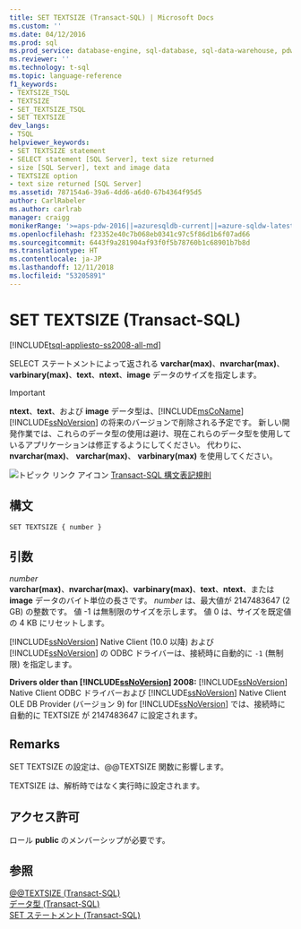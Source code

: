 ```yaml
---
title: SET TEXTSIZE (Transact-SQL) | Microsoft Docs
ms.custom: ''
ms.date: 04/12/2016
ms.prod: sql
ms.prod_service: database-engine, sql-database, sql-data-warehouse, pdw
ms.reviewer: ''
ms.technology: t-sql
ms.topic: language-reference
f1_keywords:
- TEXTSIZE_TSQL
- TEXTSIZE
- SET_TEXTSIZE_TSQL
- SET TEXTSIZE
dev_langs:
- TSQL
helpviewer_keywords:
- SET TEXTSIZE statement
- SELECT statement [SQL Server], text size returned
- size [SQL Server], text and image data
- TEXTSIZE option
- text size returned [SQL Server]
ms.assetid: 787154a6-39a6-4dd6-a6d0-67b4364f95d5
author: CarlRabeler
ms.author: carlrab
manager: craigg
monikerRange: '>=aps-pdw-2016||=azuresqldb-current||=azure-sqldw-latest||>=sql-server-2016||=sqlallproducts-allversions||>=sql-server-linux-2017||=azuresqldb-mi-current'
ms.openlocfilehash: f23352e40c7b068eb0341c97c5f86d1b6f07ad66
ms.sourcegitcommit: 6443f9a281904af93f0f5b78760b1c68901b7b8d
ms.translationtype: HT
ms.contentlocale: ja-JP
ms.lasthandoff: 12/11/2018
ms.locfileid: "53205891"
---
```

# <a name="set-textsize-transact-sql"></a>SET TEXTSIZE (Transact-SQL)
[!INCLUDE[tsql-appliesto-ss2008-all-md](../../includes/tsql-appliesto-ss2008-all-md.md)]

  SELECT ステートメントによって返される **varchar(max)**、**nvarchar(max)**、**varbinary(max)**、**text**、**ntext**、**image** データのサイズを指定します。  
  
> [!IMPORTANT]
>  **ntext**、**text**、および **image** データ型は、[!INCLUDE[msCoName](../../includes/msconame-md.md)] [!INCLUDE[ssNoVersion](../../includes/ssnoversion-md.md)] の将来のバージョンで削除される予定です。 新しい開発作業では、これらのデータ型の使用は避け、現在これらのデータ型を使用しているアプリケーションは修正するようにしてください。 代わりに、 **nvarchar(max)**、 **varchar(max)**、 **varbinary(max)** を使用してください。  
  
 ![トピック リンク アイコン](../../database-engine/configure-windows/media/topic-link.gif "トピック リンク アイコン") [Transact-SQL 構文表記規則](../../t-sql/language-elements/transact-sql-syntax-conventions-transact-sql.md)  
  
## <a name="syntax"></a>構文  
  
```  
SET TEXTSIZE { number }   
```  
  
## <a name="arguments"></a>引数  
 *number*  
 **varchar(max)**、**nvarchar(max)**、**varbinary(max)**、**text**、**ntext**、または **image** データのバイト単位の長さです。 *number* は、最大値が 2147483647 (2 GB) の整数です。  値 -1 は無制限のサイズを示します。 値 0 は、サイズを既定値の 4 KB にリセットします。  
  
 [!INCLUDE[ssNoVersion](../../includes/ssnoversion-md.md)] Native Client (10.0 以降) および [!INCLUDE[ssNoVersion](../../includes/ssnoversion-md.md)] の ODBC ドライバーは、接続時に自動的に `-1` (無制限) を指定します。  
  
 **Drivers older than [!INCLUDE[ssNoVersion](../../includes/ssnoversion-md.md)] 2008:** [!INCLUDE[ssNoVersion](../../includes/ssnoversion-md.md)] Native Client ODBC ドライバーおよび [!INCLUDE[ssNoVersion](../../includes/ssnoversion-md.md)] Native Client OLE DB Provider (バージョン 9) for [!INCLUDE[ssNoVersion](../../includes/ssnoversion-md.md)] では、接続時に自動的に TEXTSIZE が 2147483647 に設定されます。  
  
## <a name="remarks"></a>Remarks  
 SET TEXTSIZE の設定は、@@TEXTSIZE 関数に影響します。  
  
 TEXTSIZE は、解析時ではなく実行時に設定されます。  
  
## <a name="permissions"></a>アクセス許可  
 ロール **public** のメンバーシップが必要です。  
  
## <a name="see-also"></a>参照  
 [@@TEXTSIZE &#40;Transact-SQL&#41;](../../t-sql/functions/textsize-transact-sql.md)   
 [データ型 &#40;Transact-SQL&#41;](../../t-sql/data-types/data-types-transact-sql.md)   
 [SET ステートメント &#40;Transact-SQL&#41;](../../t-sql/statements/set-statements-transact-sql.md)  
  
  
